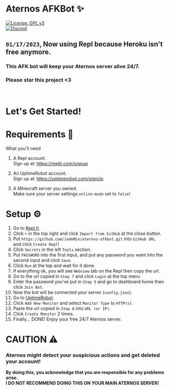 # Aternos AFKBot ✨  
[![License: GPL v3](https://img.shields.io/badge/License-GPLv3-blue.svg)](/LICENSE)  
<a href="https://discord.gg/44WtDkgxyk">
	<img src="https://img.shields.io/badge/discord-%2324292e.svg?&style=for-the-badge&logo=discord&logoColor=white" alt="Discord"/>
</a>

## `01/17/2023`, Now using Repl because Heroku isn't free anymore.
### This AFK bot will keep your Aternos server alive 24/7.
<!--### If you having any problems or errors, please let me know by creating an Issue.-->
### Please star this project <3
<br/>

# Let's Get Started!
# Requirements 🎒
What you'll need

1. A Repl account.  
	Sign up at: https://replit.com/signup

2. An UptimeRobot account.  
	Sign up at: https://uptimerobot.com/signUp

3. A Minecraft server you owned.  
	Make sure your server settings ``online-mode`` set to ``false``!


# Setup ⚙
1. Go to [Repl It](https://replit.com/).
2. Click `+` in the top right and click `Import from GitHub` at the close button.
3. Put `https://github.com/JadeMin/aternos-afkbot.git` into `GitHub URL` and click `Create Repl`!
4. Click `Secrets` in the left `Tools` section.
5. Put `PASSWORD` into the first input, and put any password you want into the second input and click `Save`.
6. Click `Run` at the top and wait for it done.
7. If everything ok, you will see `Webview` tab on the Repl then copy the url.
8. Go to the url copied in `Step 7` and click `Login` at the top menu
9. Enter the password you've put in `Step 5` and go to dashboard home then click `Join Bot`.
10. Now the bot will be connected your server (`config.json`).
11. Go to [UptimeRobot](https://uptimerobot.com/dashboard).
12. Click `Add New Monitor` and select `Monitor Type` to `HTTP(s)`.
13. Paste the url copied in `Step 8` into `URL (or IP)`.
14. Click `Create Monitor` 2 times.
15. Finally... DONE! Enjoy your free 24/7 Aternos server.


# CAUTION ⚠
### Aternos might detect your suspicious actions and get deleted your account!  
**By doing this, you acknowledge that you are responsible for any problems arise.**  
**I DO NOT RECOMMEND DOING THIS ON YOUR MAIN ATERNOS SERVER!**